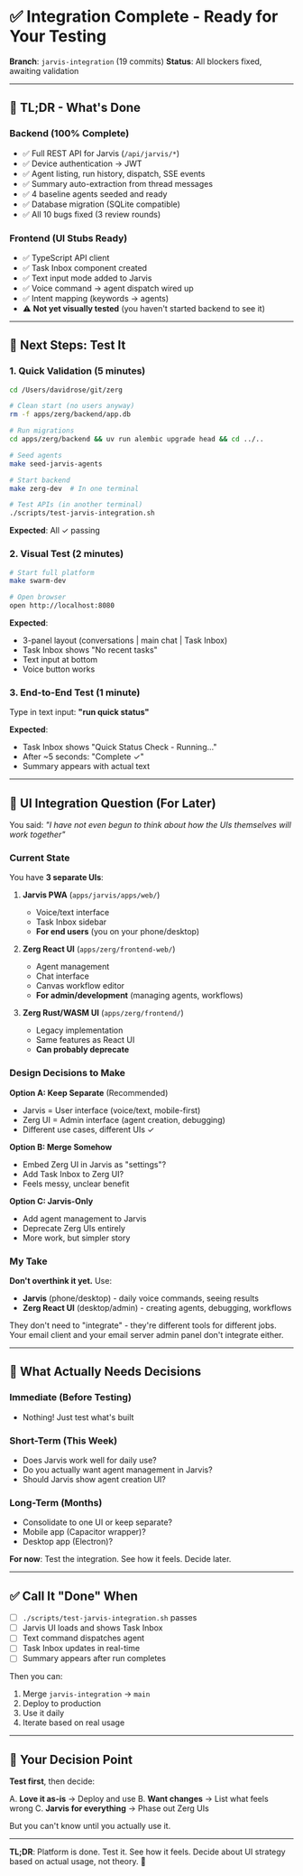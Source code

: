 # ✅ Integration Complete - Ready for Your Testing

**Branch**: `jarvis-integration` (19 commits)
**Status**: All blockers fixed, awaiting validation

---

## 🎯 TL;DR - What's Done

### Backend (100% Complete)
- ✅ Full REST API for Jarvis (`/api/jarvis/*`)
- ✅ Device authentication → JWT
- ✅ Agent listing, run history, dispatch, SSE events
- ✅ Summary auto-extraction from thread messages
- ✅ 4 baseline agents seeded and ready
- ✅ Database migration (SQLite compatible)
- ✅ All 10 bugs fixed (3 review rounds)

### Frontend (UI Stubs Ready)
- ✅ TypeScript API client
- ✅ Task Inbox component created
- ✅ Text input mode added to Jarvis
- ✅ Voice command → agent dispatch wired up
- ✅ Intent mapping (keywords → agents)
- ⚠️  **Not yet visually tested** (you haven't started backend to see it)

---

## 🧪 Next Steps: Test It

### 1. Quick Validation (5 minutes)

```bash
cd /Users/davidrose/git/zerg

# Clean start (no users anyway)
rm -f apps/zerg/backend/app.db

# Run migrations
cd apps/zerg/backend && uv run alembic upgrade head && cd ../..

# Seed agents
make seed-jarvis-agents

# Start backend
make zerg-dev  # In one terminal

# Test APIs (in another terminal)
./scripts/test-jarvis-integration.sh
```

**Expected**: All ✓ passing

### 2. Visual Test (2 minutes)

```bash
# Start full platform
make swarm-dev

# Open browser
open http://localhost:8080
```

**Expected**: 
- 3-panel layout (conversations | main chat | Task Inbox)
- Task Inbox shows "No recent tasks"
- Text input at bottom
- Voice button works

### 3. End-to-End Test (1 minute)

Type in text input: **"run quick status"**

**Expected**:
- Task Inbox shows "Quick Status Check - Running..."
- After ~5 seconds: "Complete ✓"
- Summary appears with actual text

---

## 🤔 UI Integration Question (For Later)

You said: *"I have not even begun to think about how the UIs themselves will work together"*

### Current State

You have **3 separate UIs**:

1. **Jarvis PWA** (`apps/jarvis/apps/web/`) 
   - Voice/text interface
   - Task Inbox sidebar
   - **For end users** (you on your phone/desktop)

2. **Zerg React UI** (`apps/zerg/frontend-web/`)
   - Agent management
   - Chat interface
   - Canvas workflow editor
   - **For admin/development** (managing agents, workflows)

3. **Zerg Rust/WASM UI** (`apps/zerg/frontend/`)
   - Legacy implementation
   - Same features as React UI
   - **Can probably deprecate**

### Design Decisions to Make

**Option A: Keep Separate** (Recommended)
- Jarvis = User interface (voice/text, mobile-first)
- Zerg UI = Admin interface (agent creation, debugging)
- Different use cases, different UIs ✓

**Option B: Merge Somehow**
- Embed Zerg UI in Jarvis as "settings"?
- Add Task Inbox to Zerg UI?
- Feels messy, unclear benefit

**Option C: Jarvis-Only**
- Add agent management to Jarvis
- Deprecate Zerg UIs entirely
- More work, but simpler story

### My Take

**Don't overthink it yet.** Use:
- **Jarvis** (phone/desktop) - daily voice commands, seeing results
- **Zerg React UI** (desktop/admin) - creating agents, debugging, workflows

They don't need to "integrate" - they're different tools for different jobs. Your email client and your email server admin panel don't integrate either.

---

## 📝 What Actually Needs Decisions

### Immediate (Before Testing)
- Nothing! Just test what's built

### Short-Term (This Week)
- Does Jarvis work well for daily use?
- Do you actually want agent management in Jarvis?
- Should Jarvis show agent creation UI?

### Long-Term (Months)
- Consolidate to one UI or keep separate?
- Mobile app (Capacitor wrapper)?
- Desktop app (Electron)?

**For now**: Test the integration. See how it feels. Decide later.

---

## ✅ Call It "Done" When

- [ ] `./scripts/test-jarvis-integration.sh` passes
- [ ] Jarvis UI loads and shows Task Inbox
- [ ] Text command dispatches agent
- [ ] Task Inbox updates in real-time
- [ ] Summary appears after run completes

Then you can:
1. Merge `jarvis-integration` → `main`
2. Deploy to production
3. Use it daily
4. Iterate based on real usage

---

## 🎯 Your Decision Point

**Test first**, then decide:

A. **Love it as-is** → Deploy and use
B. **Want changes** → List what feels wrong
C. **Jarvis for everything** → Phase out Zerg UIs

But you can't know until you actually use it.

---

**TL;DR**: Platform is done. Test it. See how it feels. Decide about UI strategy based on actual usage, not theory. 🚀

